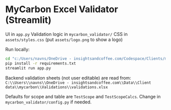 # MyCarbon Excel Validator (Streamlit)

UI in `app.py`
Validation logic in `mycarbon_validator/`
CSS in `assets/styles.css` (put `assets/logo.png` to show a logo)

Run locally:

```bash
cd "c:/Users/navns/OneDrive - insightsandcoffee.com/Codespace/Clients/mycarbon/streamlit_app"
pip install -r requirements.txt
streamlit run app.py
```

Backend validation sheets (not user editable) are read from:
`C:\\Users\\navns\\OneDrive - insightsandcoffee.com\\Data\\Client data\\mycarbon\\Validations\\validations.xlsx`

Defaults for scope and table are `TestScope` and `TestScopeCalcs`. Change in `mycarbon_validator/config.py` if needed.